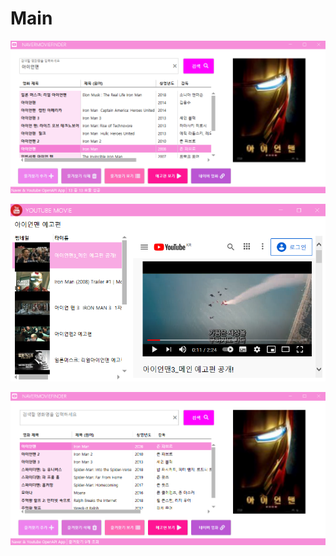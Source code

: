 # Main

<kbd>![Main](/Capture/MovieApi/Main.PNG "Main")</kbd>

<kbd>![예고편보기](/Capture/MovieApi/예고편보기.PNG "예고편보기")</kbd>

<kbd>![즐겨찾기](/Capture/MovieApi/즐겨찾기.PNG "즐겨찾기")</kbd>
